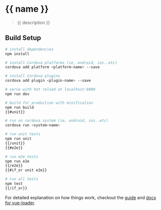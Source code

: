 # {{ name }}

> {{ description }}

## Build Setup

``` bash
# install dependencies
npm install

# install Cordova platforms (ie, android, ios..etc)
cordova add platform <platform-name> --save

# install Cordova plugins
cordova add plugin <plugin-name> --save

# serve with hot reload at localhost:8080
npm run dev

# build for production with minification
npm run build
{{#unit}}

# run on cordova system (ie, android, ios..etc)
cordova run <system-name>

# run unit tests
npm run unit
{{/unit}}
{{#e2e}}

# run e2e tests
npm run e2e
{{/e2e}}
{{#if_or unit e2e}}

# run all tests
npm test
{{/if_or}}
```

For detailed explanation on how things work, checkout the [guide](http://vuejs-templates.github.io/webpack/) and [docs for vue-loader](http://vuejs.github.io/vue-loader).
